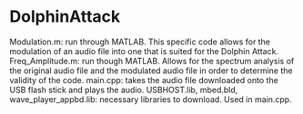 # DolphinAttack
Modulation.m: run through MATLAB. This specific code allows for the modulation of an audio file into one that is suited for the Dolphin Attack.
Freq_Amplitude.m: run though MATLAB. Allows for the spectrum analysis of the original audio file and the modulated audio file in order to determine the validity of the code.
main.cpp: takes the audio file downloaded onto the USB flash stick and plays the audio. 
USBHOST.lib, mbed.bld, wave_player_appbd.lib: necessary libraries to download. Used in main.cpp.
